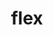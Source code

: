 ---
title: "flex"
layout: cache
categories: [package, v0.18.1]
meta: {"versions": ["2.6.3", "2.6.4"], "compilers": ["gcc@=7.3.1", "gcc@=7.5.0"], "oss": ["amzn2", "ubuntu18.04"], "platforms": ["linux"], "targets": ["aarch64", "graviton2", "x86_64", "x86_64_v3", "x86_64_v4"], "stacks": ["aws-ahug", "aws-ahug-aarch64", "aws-isc", "aws-isc-aarch64", "data-vis-sdk", "e4s", "radiuss", "root"], "num_specs": 9, "num_specs_by_stack": {"aws-ahug": 2, "root": 9, "aws-isc": 4, "aws-isc-aarch64": 4, "aws-ahug-aarch64": 2, "e4s": 1, "radiuss": 1, "data-vis-sdk": 1}}
spec_details: [{"hash": "sbbnz65fibpg6d44nysmdwklc4s7mo5f", "compiler": "gcc@=7.3.1", "versions": ["2.6.3"], "os": "amzn2", "platform": "linux", "target": "x86_64_v4", "variants": ["+lex", "~nls"], "stacks": ["aws-ahug", "root", "aws-isc"], "size": "-", "tarball": "https://binaries.spack.io/v0.18.1/build_cache/linux-amzn2-x86_64_v4/gcc-7.3.1/flex-2.6.3/linux-amzn2-x86_64_v4-gcc-7.3.1-flex-2.6.3-sbbnz65fibpg6d44nysmdwklc4s7mo5f.spack"}, {"hash": "rdsfzuudb3kcuet2x7qhvfdldmwanmed", "compiler": "gcc@=7.3.1", "versions": ["2.6.3"], "os": "amzn2", "platform": "linux", "target": "graviton2", "variants": ["+lex", "~nls"], "stacks": ["root", "aws-isc-aarch64", "aws-ahug-aarch64"], "size": "-", "tarball": "https://binaries.spack.io/v0.18.1/build_cache/linux-amzn2-graviton2/gcc-7.3.1/flex-2.6.3/linux-amzn2-graviton2-gcc-7.3.1-flex-2.6.3-rdsfzuudb3kcuet2x7qhvfdldmwanmed.spack"}, {"hash": "a2rw2wtheozllg2tadqfixbq52noj4jk", "compiler": "gcc@=7.3.1", "versions": ["2.6.3"], "os": "amzn2", "platform": "linux", "target": "aarch64", "variants": ["+lex", "~nls"], "stacks": ["root", "aws-isc-aarch64", "aws-ahug-aarch64"], "size": "-", "tarball": "https://binaries.spack.io/v0.18.1/build_cache/linux-amzn2-aarch64/gcc-7.3.1/flex-2.6.3/linux-amzn2-aarch64-gcc-7.3.1-flex-2.6.3-a2rw2wtheozllg2tadqfixbq52noj4jk.spack"}, {"hash": "fuzuflyyg3tkvxgok6s3p3vretumwv25", "compiler": "gcc@=7.3.1", "versions": ["2.6.4"], "os": "amzn2", "platform": "linux", "target": "x86_64_v3", "variants": ["+lex", "~nls", "patches=f8b85a0"], "stacks": ["root", "aws-isc"], "size": "-", "tarball": "https://binaries.spack.io/v0.18.1/build_cache/linux-amzn2-x86_64_v3/gcc-7.3.1/flex-2.6.4/linux-amzn2-x86_64_v3-gcc-7.3.1-flex-2.6.4-fuzuflyyg3tkvxgok6s3p3vretumwv25.spack"}, {"hash": "y4aruanqmwzzljpdo6tfjl5ru5dtjbg4", "compiler": "gcc@=7.3.1", "versions": ["2.6.3"], "os": "amzn2", "platform": "linux", "target": "x86_64_v3", "variants": ["+lex", "~nls"], "stacks": ["aws-ahug", "root", "aws-isc"], "size": "-", "tarball": "https://binaries.spack.io/v0.18.1/build_cache/linux-amzn2-x86_64_v3/gcc-7.3.1/flex-2.6.3/linux-amzn2-x86_64_v3-gcc-7.3.1-flex-2.6.3-y4aruanqmwzzljpdo6tfjl5ru5dtjbg4.spack"}, {"hash": "udqbipvhjl6mtpr6zhhkvytzcow6x6tl", "compiler": "gcc@=7.5.0", "versions": ["2.6.3"], "os": "ubuntu18.04", "platform": "linux", "target": "x86_64", "variants": ["+lex", "~nls"], "stacks": ["e4s", "root", "radiuss", "data-vis-sdk"], "size": "-", "tarball": "https://binaries.spack.io/v0.18.1/build_cache/linux-ubuntu18.04-x86_64/gcc-7.5.0/flex-2.6.3/linux-ubuntu18.04-x86_64-gcc-7.5.0-flex-2.6.3-udqbipvhjl6mtpr6zhhkvytzcow6x6tl.spack"}, {"hash": "k6bc2mlvgjxm77v64qk6oua7vcqnqxod", "compiler": "gcc@=7.3.1", "versions": ["2.6.4"], "os": "amzn2", "platform": "linux", "target": "graviton2", "variants": ["+lex", "~nls", "patches=f8b85a0"], "stacks": ["root", "aws-isc-aarch64"], "size": "-", "tarball": "https://binaries.spack.io/v0.18.1/build_cache/linux-amzn2-graviton2/gcc-7.3.1/flex-2.6.4/linux-amzn2-graviton2-gcc-7.3.1-flex-2.6.4-k6bc2mlvgjxm77v64qk6oua7vcqnqxod.spack"}, {"hash": "2k2jbsbaxfu3aneri7hanert2jcyo3vs", "compiler": "gcc@=7.3.1", "versions": ["2.6.4"], "os": "amzn2", "platform": "linux", "target": "aarch64", "variants": ["+lex", "~nls", "patches=f8b85a0"], "stacks": ["root", "aws-isc-aarch64"], "size": "-", "tarball": "https://binaries.spack.io/v0.18.1/build_cache/linux-amzn2-aarch64/gcc-7.3.1/flex-2.6.4/linux-amzn2-aarch64-gcc-7.3.1-flex-2.6.4-2k2jbsbaxfu3aneri7hanert2jcyo3vs.spack"}, {"hash": "5tbvbupvhekt7aw6xw4spwf6a6fdgdop", "compiler": "gcc@=7.3.1", "versions": ["2.6.4"], "os": "amzn2", "platform": "linux", "target": "x86_64_v4", "variants": ["+lex", "~nls", "patches=f8b85a0"], "stacks": ["root", "aws-isc"], "size": "-", "tarball": "https://binaries.spack.io/v0.18.1/build_cache/linux-amzn2-x86_64_v4/gcc-7.3.1/flex-2.6.4/linux-amzn2-x86_64_v4-gcc-7.3.1-flex-2.6.4-5tbvbupvhekt7aw6xw4spwf6a6fdgdop.spack"}]
---